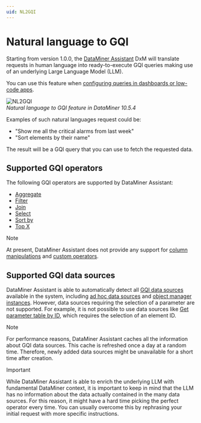 ```yaml
---
uid: NL2GQI
---
```


# Natural language to GQI

Starting from version 1.0.0, the [DataMiner Assistant](xref:Assistant_DxM) DxM will translate requests in human language into ready-to-execute GQI queries making use of an underlying Large Language Model (LLM).

You can use this feature when [configuring queries in dashboards or low-code apps](xref:Creating_GQI_query#letting-copilot-create-a-query).

![NL2GQI](~/dataminer/images/NL2GQI.png)<br>*Natural language to GQI feature in DataMiner 10.5.4*

Examples of such natural languages request could be:

- "Show me all the critical alarms from last week"
- "Sort elements by their name"

The result will be a GQI query that you can use to fetch the requested data.

## Supported GQI operators

The following GQI operators are supported by DataMiner Assistant:

- [Aggregate](xref:GQI_Aggregate)
- [Filter](xref:GQI_Filter)
- [Join](xref:GQI_Join)
- [Select](xref:GQI_Select)
- [Sort by](xref:GQI_Sort)
- [Top X](xref:GQI_Top_X)

> [!NOTE]
> At present, DataMiner Assistant does not provide any support for [column manipulations](xref:GQI_Column_manipulations) and [custom operators](xref:GQI_Custom_Operator).

## Supported GQI data sources

DataMiner Assistant is able to automatically detect all [GQI data sources](xref:Query_data_sources) available in the system, including [ad hoc data sources](xref:Get_ad_hoc_data) and [object manager instances](xref:Get_object_manager_instances). However, data sources requiring the selection of a parameter are not supported. For example, it is not possible to use data sources like [Get parameter table by ID](xref:Get_parameter_table_by_ID), which requires the selection of an element ID.

> [!NOTE]
> For performance reasons, DataMiner Assistant caches all the information about GQI data sources. This cache is refreshed once a day at a random time. Therefore, newly added data sources might be unavailable for a short time after creation.

> [!IMPORTANT]
> While DataMiner Assistant is able to enrich the underlying LLM with fundamental DataMiner context, it is important to keep in mind that the LLM has no information about the data actually contained in the many data sources. For this reason, it might have a hard time picking the perfect operator every time. You can usually overcome this by rephrasing your initial request with more specific instructions.
